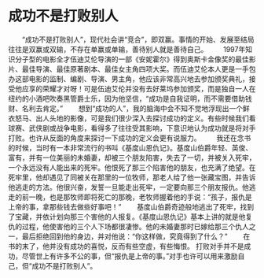 # 成功不是打败别人
　　“成功不是打败别人”，现代社会讲“竞合”，即双赢。事情的开始、发展至结局往往是双赢或双输，不存在单赢或单输，善待别人就是善待自己。 
　　1997年知识分子型的电影全才伍迪艾伦导演的一部《安妮霍尔》得到奥斯卡金像奖的最佳影片、最佳导演、最佳原著剧本、最佳女主角四项大奖。而伍迪艾伦本人更是一手包办这部电影的监制、编剧、导演、男主角，他应该非常高兴地去参加颁奖典礼，接受他应享的荣耀才对呀！可是伍迪艾伦并没有去好莱坞参加颁奖，而是独自一人在纽约的小酒吧吹奏黑管爵士乐，因为他坚信，“成功是自我证明，而不需要借助钱财、名利去肯定。” 
　　想到“成功的人”，我的脑海中会不知不觉地浮现出一个鲜衣怒马、出人头地的影像，可是我们很少深入去探讨成功的定义。有些时候我们看球赛、武侠剧或战争电影，看得多了往往受其影响，下意识地认为成功就是将对手打败。也许从反面的角度来探讨一下成功的定义会更有说服力。 
　　我还在念书的时候，当时有一本非常流行的书叫《基度山恩仇记》。基度山伯爵年轻、英俊、富有，并有一位美丽的未婚妻，却被三个朋友陷害，失去了一切，并被关入死牢，一个永远没有人能出来的死牢。他恨死了那三个陷害他的朋友，也充满了绝望。在死牢里，他却遇见了同被关在那里的一位牧师，那老人给了他一张藏宝图，并告诉他逃走的方法。他很兴奋，发誓一旦能走出死牢，一定要向那三个朋友报仇。他逃走的前一晚，也是那牧师即将死亡的那晚，老牧师握着他的手说：“孩子，报仇是上帝的事，拿那些钱去做些好事吧！” 
　　基度山伯爵奇迹般地逃出了死牢，找到了宝藏，并依计划向那三个害他的人报复。《基度山恩仇记》基本上讲的就是他复仇的过程，他使害他的三个人下场都很凄惨。他的未婚妻那时已嫁给那三个仇人之一，最后拒绝回到他的身边，并对他说：“你这样做，究竟得到了什么？” 
　　在书的末了，他并没有成功的喜悦，反而有些空虚，有些悔恨。 
打败对手并不是成功，尽管世上有许多不公的事，但“报仇是上帝的事。”对手也许可以用来激励自己，但“成功不是打败别人”。
 